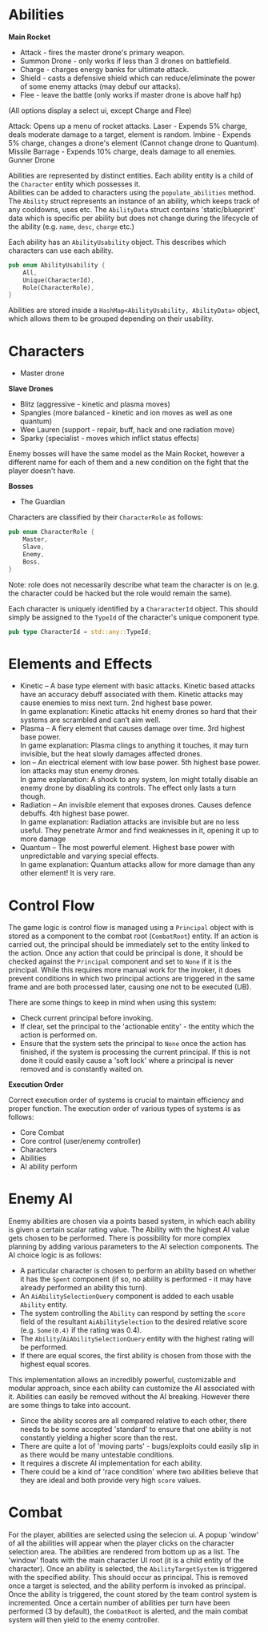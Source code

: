 # Abilities
**Main Rocket**
* Attack - fires the master drone's primary weapon.
* Summon Drone - only works if less than 3 drones on battlefield.
* Charge - charges energy banks for ultimate attack.
* Shield - casts a defensive shield which can reduce/eliminate the power of some enemy attacks (may debuf our attacks).
* Flee - leave the battle (only works if master drone is above half hp)

(All options display a select ui, except Charge and Flee)

Attack: Opens up a menu of rocket attacks. 
Laser - Expends 5% charge, deals moderate damage to a target, element is random. 
Imbine - Expends 5% charge, changes a drone's element (Cannot change drone to Quantum). 
Missile Barrage - Expends 10% charge, deals damage to all enemies. 
Gunner Drone

Abilities are represented by distinct entities. Each ability entity is a child of the `Character` entity which possesses it.\
Abilities can be added to characters using the `populate_abilities` method.\
The `Ability` struct represents an instance of an ability, which keeps track of any cooldowns, uses etc.
The `AbilityData` struct contains 'static/blueprint' data which is specific per ability but does not change during the lifecycle of the ability (e.g. `name`, `desc`, `charge` etc.)

Each ability has an `AbilityUsability` object. This describes which characters can use each ability.
````rust
pub enum AbilityUsability {
    All,
    Unique(CharacterId),
    Role(CharacterRole),
}
````
Abilities are stored inside a `HashMap<AbilityUsability, AbilityData>` object, which allows them to be grouped depending on their usability.
# Characters
* Master drone

**Slave Drones**
* Blitz (aggressive - kinetic and plasma moves)
* Spangles (more balanced - kinetic and ion moves as well as one quantum)
* Wee Lauren (support - repair, buff, hack and one radiation move)
* Sparky (specialist - moves which inflict status effects)

Enemy bosses will have the same model as the Main Rocket, however a different name for each of them and a new condition on the fight that the player doesn't have.

**Bosses**
* The Guardian

Characters are classified by their `CharacterRole` as follows:
````rust
pub enum CharacterRole {
    Master,
    Slave,
    Enemy,
    Boss,
}
````
Note: role does not necessarily describe what team the character is on (e.g. the character could be hacked but the role would remain the same).

Each character is uniquely identified by a `ChararacterId` object. This should simply be assigned to the `TypeId` of the character's unique component type.
````rust
pub type CharacterId = std::any::TypeId;
````
# Elements and Effects
* Kinetic – A base type element with basic attacks. Kinetic based attacks have an accuracy debuff associated with them. Kinetic attacks may cause enemies to miss next turn. 2nd highest base power.\
In game explanation: Kinetic attacks hit enemy drones so hard that their systems are scrambled and can’t aim well.
* Plasma – A fiery element that causes damage over time. 3rd highest base power.\
In game explanation: Plasma clings to anything it touches, it may turn invisible, but the heat slowly damages affected drones.
* Ion – An electrical element with low base power. 5th highest base power. Ion attacks may stun enemy drones.\
In game explanation: A shock to any system, Ion might totally disable an enemy drone by disabling its controls. The effect only lasts a turn though.
* Radiation – An invisible element that exposes drones. Causes defence debuffs. 4th highest base power.\
In game explanation: Radiation attacks are invisible but are no less useful. They penetrate Armor and find weaknesses in it, opening it up to more damage
* Quantum – The most powerful element. Highest base power with unpredictable and varying special effects.\
In game explanation: Quantum attacks allow for more damage than any other element! It is very rare.

# Control Flow
The game logic is control flow is managed using a `Principal` object with is stored as a component to the combat root (`CombatRoot`) entity.
If an action is carried out, the principal should be immediately set to the entity linked to the action.
Once any action that could be principal is done, it should be checked against the `Principal` component and set to `None` if it is the principal.
While this requires more manual work for the invoker, it does prevent conditions in which two principal actions are triggered in the same frame and are both processed later, causing one not to be executed (UB).

There are some things to keep in mind when using this system:
* Check current principal before invoking.
* If clear, set the principal to the 'actionable entity' - the entity which the action is performed on.
* Ensure that the system sets the principal to `None` once the action has finished, if the system is processing the current principal. If this is not done it could easily cause a 'soft lock' where a principal is never removed and is constantly waited on.

**Execution Order**

Correct execution order of systems is crucial to maintain efficiency and proper function.
The execution order of various types of systems is as follows:
* Core Combat
* Core control (user/enemy controller)
* Characters
* Abilities
* AI ability perform


# Enemy AI
Enemy abilities are chosen via a points based system, in which each ability is given a certain scalar rating value.
The Ability with the highest AI value gets chosen to be performed. There is possibility for more complex planning by adding various parameters to the AI selection components.
The AI choice logic is as follows:
* A particular character is chosen to perform an ability based on whether it has the `Spent` component (if so, no ability is performed - it may have already performed an ability this turn).
* An `AiAbilitySelectionQuery` component is added to each usable `Ability` entity.
* The system controlling the `Ability` can respond by setting the `score` field of the resultant `AiAbilitySelection` to the desired relative score (e.g. `Some(0.4)` if the rating was 0.4).
* The `Ability`/`AiAbilitySelectionQuery` entity with the highest rating will be performed.
* If there are equal scores, the first ability is chosen from those with the highest equal scores.

This implementation allows an incredibly powerful, customizable and modular approach, since each ability can customize the AI associated with it. Abilities can easily be removed without the AI breaking.
However there are some things to take into account.
* Since the ability scores are all compared relative to each other, there needs to be some accepted 'standard' to ensure that one ability is not constantly yielding a higher score than the rest.
* There are quite a lot of 'moving parts' - bugs/exploits could easily slip in as there would be many untestable conditions.
* It requires a discrete AI implementation for each ability.
* There could be a kind of 'race condition' where two abilities believe that they are ideal and both provide very high `score` values.

# Combat
For the player, abilities are selected using the selecion ui. A popup 'window' of all the abilities will appear when the player clicks on the character selection area.
The abilities are rendered from bottom up as a list. The 'window' floats with the main character UI root (it is a child entity of the character).
Once an ability is selected, the `AbilityTargetSystem` is triggered with the specified ability. This should occur as principal. This is removed once a target is selected, and the ability perform is invoked as principal.
Once the ability is triggered, the count stored by the team control system is incremented. Once a certain number of abilities per turn have been performed (3 by default), the `CombatRoot` is alerted, and the main combat system will then yield to the enemy controller.
